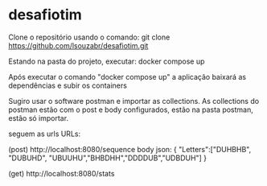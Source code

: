 # desafiotim

Clone o repositório usando o comando:
git clone https://github.com/lsouzabr/desafiotim.git

Estando na pasta do projeto, executar:
docker compose up

Após executar o comando "docker compose up" a aplicação baixará as dependências e subir os containers

Sugiro usar o software postman e importar as collections.
As collections do postman estão com o post e body configurados, estão na pasta postman, estão só importar.

seguem as urls
URLs:

(post)
http://localhost:8080/sequence
body json:
{
"Letters":["DUHBHB", "DUBUHD", "UBUUHU","BHBDHH","DDDDUB","UDBDUH"]
}

(get)
http://localhost:8080/stats

